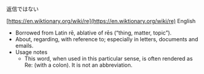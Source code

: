 
返信ではない

[https://en.wiktionary.org/wiki/re](https://en.wiktionary.org/wiki/re)
English
- Borrowed from Latin rē, ablative of rēs (“thing, matter, topic”).
- About, regarding, with reference to; especially in letters, documents and emails.
- Usage notes
    - This word, when used in this particular sense, is often rendered as Re: (with a colon). It is not an abbreviation.
